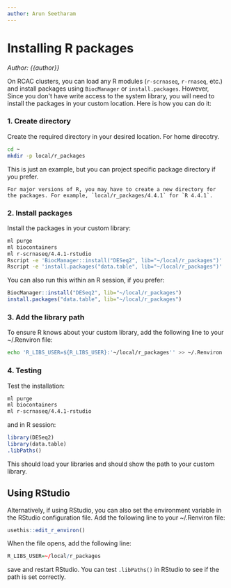 ```yaml
---
author: Arun Seetharam
---
```


# Installing R packages
*Author: {{author}}*

On RCAC clusters, you can load any R modules (`r-scrnaseq`, `r-rnaseq`, etc.) and install packages using `BiocManager` or `install.packages`. However, Since you don't have write access to the system library, you will need to install the packages in your custom location. Here is how you can do it:

### 1.	Create directory

Create the required directory in your desired location. For home direcotry.

```bash
cd ~
mkdir -p local/r_packages
```

This is just an example, but you can project specific package directory if you prefer. 

```{note}
For major versions of R, you may have to create a new directory for the packages. For example, `local/r_packages/4.4.1` for `R 4.4.1`.
```

### 2.	 Install packages

Install the packages in your custom library:

```bash
ml purge
ml biocontainers
ml r-scrnaseq/4.4.1-rstudio
Rscript -e 'BiocManager::install("DESeq2", lib="~/local/r_packages")'
Rscript -e 'install.packages("data.table", lib="~/local/r_packages")'
```

You can also run this within an R session, if you prefer:

```r
BiocManager::install("DESeq2", lib="~/local/r_packages")
install.packages("data.table", lib="~/local/r_packages")
```


### 3.	Add the library path

To ensure R knows about your custom library, add the following line to your ~/.Renviron file:

```bash
echo 'R_LIBS_USER=${R_LIBS_USER}:'~/local/r_packages'' >> ~/.Renviron
```

### 4.	Testing

Test the installation:

```bash
ml purge
ml biocontainers
ml r-scrnaseq/4.4.1-rstudio
```

and in R session:

```r
library(DESeq2)
library(data.table)
.libPaths()
```

This should load your libraries and should show the path to your custom library.


## Using RStudio

Alternatively, if using RStudio, you can also set the environment variable in the RStudio configuration file. Add the following line to your ~/.Renviron file:

```r
usethis::edit_r_environ()
```

When the file opens, add the following line:

```r
R_LIBS_USER=~/local/r_packages
```

save and restart RStudio. You can test `.libPaths()` in RStudio to see if the path is set correctly.

